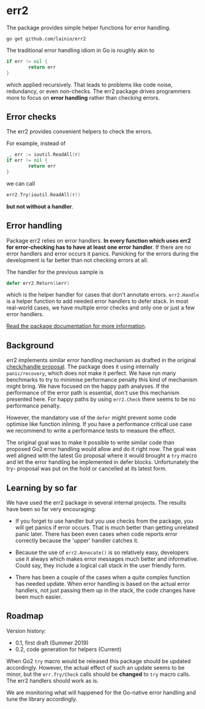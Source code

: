 # err2

The package provides simple helper functions for error handling.

`go get github.com/lainio/err2`

The traditional error handling idiom in Go is roughly akin to
```go
if err != nil {
        return err
}
```

which applied recursively. That leads to problems like code noise, redundancy,
or even non-checks. The err2 package drives programmers more to focus on
**error handling** rather than checking errors.

## Error checks

The err2 provides convenient helpers to check the errors.

For example, instead of
```go
_, err := ioutil.ReadAll(r)
if err != nil {
        return err
}
```
we can call
```go
err2.Try(ioutil.ReadAll(r))
```

**but not without a handler**.

## Error handling

Package err2 relies on error handlers. **In every function which uses err2 for
error-checking has to have at least one error handler**. If there are no error
handlers and error occurs it panics. Panicking for the errors during the
development is far better than not checking errors at all.

The handler for the previous sample is
```go
defer err2.Return(&err)
```
which is the helper handler for cases that don't annotate errors.
`err2.Handle` is a helper function to add needed error handlers to defer stack.
In most real-world cases, we have multiple error checks and only one or just a
few error handlers.

[Read the package documentation for more information](https://godoc.org/github.com/lainio/err2).

## Background
err2 implements similar error handling mechanism as drafted in the original
[check/handle
proposal](https://go.googlesource.com/proposal/+/master/design/go2draft-error-handling-overview.md).
The package does it using internally `panic/recovery`, which does not make it
perfect. We have run many benchmarks to try to minimise performance penalty this
kind of mechanism might bring. We have focused on the happy path analyses. If the 
performance of the error path is essential, don't use this mechanism presented
here. For happy paths by using `err2.Check` there seems to be no performance
penalty.

However, the mandatory use of the `defer` might prevent some code optimise like
function inlining. If you have a performance critical use case we recommend to
write a performance tests to measure the effect.

The original goal was to make it possible to write similar code than proposed
Go2 error handling would allow and do it right now. The goal was well 
aligned with the latest Go proposal where it would brought a `try` macro and let
the error handling be implemented in defer blocks. Unfortunately the try-
proposal was put on the hold or cancelled at its latest form. 

## Learning by so far

We have used the err2 package in several internal projects. The results have
been so far very encouraging:

- If you forget to use handler but you use checks from the package, you will get
panics if error occurs. That is much better than getting unrelated panic later.
There has been even cases when code reports error correctly because the 'upper'
handler catches it.

- Because the use of `err2.Annocate()` is so relatively easy, developers use it
always which makes error messages much better and informative. Could say, they
include a logical call stack in the user friendly form.

- There has been a couple of the cases when a quite complex function has needed
update. When error handling is based on the actual error handlers, not just
passing them up in the stack, the code changes have been much easier.

## Roadmap

Version history:
- 0.1, first draft (Summer 2019)
- 0.2, code generation for helpers (Current)

When Go2 `try` macro would be released this package should be updated
accordingly. However, the actual effect of such an update seems to be minor, but
the `err.Try/Check` calls should be **changed** to `try` macro calls. The err2
handlers should work as is.

We are monitoring what will happened for the Go-native error handling and tune
the library accordingly.